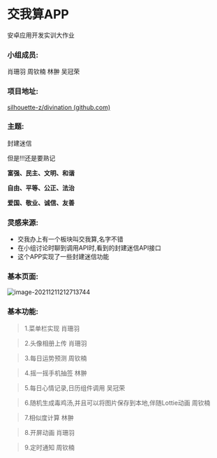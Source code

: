 # 交我算APP

安卓应用开发实训大作业

### 小组成员:

肖珊羽 周钦楠 林翀 吴冠荣



### 项目地址:

[silhouette-z/divination (github.com)](https://github.com/silhouette-z/divination)



### 主题:

封建迷信

但是!!!还是要熟记

**富强、民主、文明、和谐**

**自由、平等、公正、法治**

**爱国、敬业、诚信、友善**



### 灵感来源:

- 交我办上有一个板块叫交我算,名字不错
- 在小组讨论时聊到调用API时,看到的封建迷信API接口
- 这个APP实现了一些封建迷信功能



### 基本页面:

![image-20211211212713744](./image-20211211212713744.png)

### 基本功能:

> 1.菜单栏实现  肖珊羽

> 2.头像相册上传 肖珊羽

> 3.每日运势预测 周钦楠

> 4.摇一摇手机抽签 林翀

> 5.每日心情记录,日历组件调用 吴冠荣

> 6.随机生成毒鸡汤,并且可以将图片保存到本地,伴随Lottie动画 周钦楠

> 7.相似度计算 林翀

> 8.开屏动画 肖珊羽

> 9.定时通知 周钦楠



